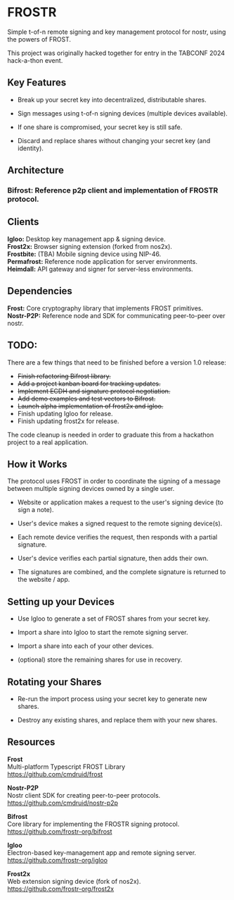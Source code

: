 # FROSTR

Simple t-of-n remote signing and key management protocol for nostr, using the powers of FROST.

This project was originally hacked together for entry in the TABCONF 2024 hack-a-thon event.

## Key Features

* Break up your secret key into decentralized, distributable shares.

* Sign messages using t-of-n signing devices (multiple devices available).

* If one share is compromised, your secret key is still safe.

* Discard and replace shares without changing your secret key (and identity).

## Architecture

### Bifrost: Reference p2p client and implementation of FROSTR protocol.

## Clients

**Igloo:** Desktop key management app & signing device.  
**Frost2x:** Browser signing extension (forked from nos2x).  
**Frostbite:** (TBA) Mobile signing device using NIP-46.  
**Permafrost:** Reference node application for server environments.  
**Heimdall:** API gateway and signer for server-less environments.  

## Dependencies

**Frost:** Core cryptography library that implements FROST primitives.  
**Nostr-P2P:** Reference node and SDK for communicating peer-to-peer over nostr.

## TODO:

There are a few things that need to be finished before a version 1.0 release:

* ~~Finish refactoring Bifrost library.~~
* ~~Add a project kanban board for tracking updates.~~
* ~~Implement ECDH and signature protocol negotiation.~~
* ~~Add demo examples and test vectors to Bifrost.~~
* ~~Launch alpha implementation of frost2x and igloo.~~
* Finish updating Igloo for release.
* Finish updating frost2x for release.

The code cleanup is needed in order to graduate this from a hackathon project to a real application.

## How it Works

The protocol uses FROST in order to coordinate the signing of a message between multiple signing devices owned by a single user.

* Website or application makes a request to the user's signing device (to sign a note).

* User's device makes a signed request to the remote signing device(s).

* Each remote device verifies the request, then responds with a partial signature.

* User's device verifies each partial signature, then adds their own.

* The signatures are combined, and the complete signature is returned to the website / app.

## Setting up your Devices

* Use Igloo to generate a set of FROST shares from your secret key.

* Import a share into Igloo to start the remote signing server.

* Import a share into each of your other devices.

* (optional) store the remaining shares for use in recovery.

## Rotating your Shares

* Re-run the import process using your secret key to generate new shares.

* Destroy any existing shares, and replace them with your new shares.

## Resources

**Frost**  
Multi-platform Typescript FROST Library   
https://github.com/cmdruid/frost

**Nostr-P2P**  
Nostr client SDK for creating peer-to-peer protocols.  
https://github.com/cmdruid/nostr-p2p

**Bifrost**  
Core library for implementing the FROSTR signing protocol.  
https://github.com/frostr-org/bifrost

**Igloo**  
Electron-based key-management app and remote signing server.  
https://github.com/frostr-org/igloo

**Frost2x**  
Web extension signing device (fork of nos2x).  
https://github.com/frostr-org/frost2x

